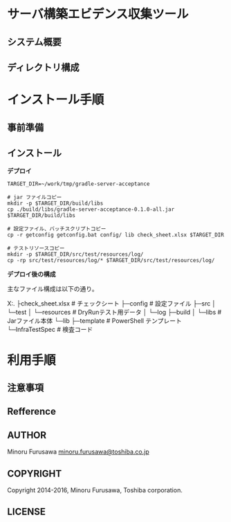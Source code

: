 サーバ構築エビデンス収集ツール
=====================================

システム概要
--------------

ディレクトリ構成
----------------

インストール手順
================

事前準備
--------

インストール
-----------

**デプロイ**

    TARGET_DIR=~/work/tmp/gradle-server-acceptance

    # jar ファイルコピー
    mkdir -p $TARGET_DIR/build/libs
    cp ./build/libs/gradle-server-acceptance-0.1.0-all.jar $TARGET_DIR/build/libs

    # 設定ファイル、バッチスクリプトコピー
    cp -r getconfig getconfig.bat config/ lib check_sheet.xlsx $TARGET_DIR

    # テストリソースコピー
    mkdir -p $TARGET_DIR/src/test/resources/log/
    cp -rp src/test/resources/log/* $TARGET_DIR/src/test/resources/log/

**デプロイ後の構成**

主なファイル構成は以下の通り。

X:.
├check_sheet.xlsx    # チェックシート
├─config            # 設定ファイル
├─src
│  └─test
│      └─resources # DryRunテスト用データ
│          └─log
├─build
│  └─libs          # Jarファイル本体
└─lib
    ├─template      # PowerShell テンプレート
    └─InfraTestSpec # 検査コード


利用手順
========

注意事項
--------


Refference
-----------


AUTHOR
-----------

Minoru Furusawa <minoru.furusawa@toshiba.co.jp>

COPYRIGHT
-----------

Copyright 2014-2016, Minoru Furusawa, Toshiba corporation.

LICENSE
-----------

